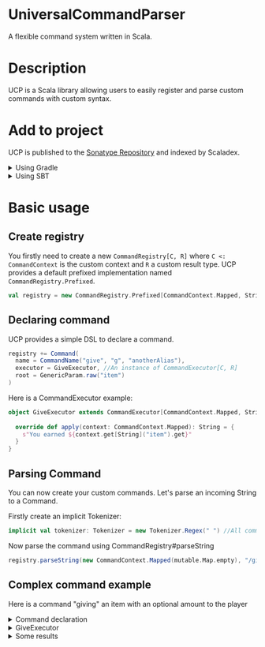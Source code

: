 # UniversalCommandParser
A flexible command system written in Scala.

# Description
UCP is a Scala library allowing users to easily register and parse custom commands
with custom syntax.

# Add to project
UCP is published to the [Sonatype Repository](https://oss.sonatype.org/) and indexed by Scaladex.
<details>
<summary>Using Gradle</summary>

```groovy
repositories {
    mavenCentral()
}

dependencies {
    implementation 'io.github.iltotore:ucp_scalaVersion:version'
}
```
</details>

<details>
<summary>Using SBT</summary>

```sbt
libraryDependencies += "io.github.iltotore" %% "ucp" % "version"
```
</details>

# Basic usage
## Create registry
You firstly need to create a new `CommandRegistry[C, R]` where `C <: CommandContext` is the custom context and `R` a custom result type.
UCP provides a default prefixed implementation named `CommandRegistry.Prefixed`.

```scala
val registry = new CommandRegistry.Prefixed[CommandContext.Mapped, String]("/")
```

## Declaring command
UCP provides a simple DSL to declare a command.
```scala
registry += Command(
  name = CommandName("give", "g", "anotherAlias"),
  executor = GiveExecutor, //An instance of CommandExecutor[C, R]
  root = GenericParam.raw("item")
)
```

Here is a CommandExecutor example:
```scala
object GiveExecutor extends CommandExecutor[CommandContext.Mapped, String] {
  
  override def apply(context: CommandContext.Mapped): String = {
    s"You earned ${context.get[String]("item").get}"
  }
}
```

## Parsing Command
You can now create your custom commands. Let's parse an incoming String to a Command.

Firstly create an implicit Tokenizer:
```scala
implicit val tokenizer: Tokenizer = new Tokenizer.Regex(" ") //All command parts are separated by a space
```

Now parse the command using CommandRegistry#parseString

```scala
registry.parseString(new CommandContext.Mapped(mutable.Map.empty), "/give apple") //You earned apple
```

## Complex command example
Here is a command "giving" an item with an optional amount to the player

<details>
<summary>Command declaration</summary>

```scala
registry += Command(
  name = CommandName("give", "earn"),
  executor = GiveExecutor,
  root = MiscParam.sequence(
    GenericParam.raw("item"),
    MiscParam.optional(GenericParam.int("amount"))
  )
)
```
</details>

<details>
<summary>GiveExecutor</summary>

```scala
object GiveExecutor extends CommandExecutor[CommandContext.Mapped, String] {
  
  override def apply(context: CommandContext.Mapped): String = {
    val item: String = context.get("item").get
    val amount: Int = context.get("amount").getOrElse(1)
    s"You earned $item x$amount"
  }
}
```
</details>

<details>
<summary>Some results</summary>

```
/give apple
You earned apple x1

/give apple 2
You earned apple x2

/give apple --amount 2
You eanred apple x2

/give --item apple --amount 2
You earned apple x2

/give --amount 2 --item apple
You earned apple x2

/give --amount 2
ParsingException.MissingArgument: item
```
</details>
